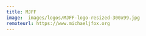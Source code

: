```yaml
---
title: MJFF
image:  images/logos/MJFF-logo-resized-300x99.jpg
remoteurl: https://www.michaeljfox.org
---
```


